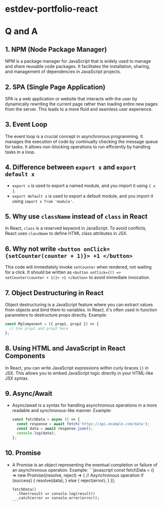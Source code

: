 # estdev-portfolio-react
# Q and A

## 1. NPM (Node Package Manager)
NPM is a package manager for JavaScript that is widely used to manage and share reusable code packages. It facilitates the installation, sharing, and management of dependencies in JavaScript projects.

## 2. SPA (Single Page Application)
SPA is a web application or website that interacts with the user by dynamically rewriting the current page rather than loading entire new pages from the server. This leads to a more fluid and seamless user experience.

## 3. Event Loop
The event loop is a crucial concept in asynchronous programming. It manages the execution of code by continually checking the message queue for tasks. It allows non-blocking operations to run efficiently by handling tasks in a loop.

## 4. Difference between `export x` and `export default x`
- `export x` is used to export a named module, and you import it using `{ x }`.
- `export default x` is used to export a default module, and you import it using `import x from 'module'`.

## 5. Why use `className` instead of `class` in React
In React, `class` is a reserved keyword in JavaScript. To avoid conflicts, React uses `className` to define HTML class attributes in JSX.

## 6. Why not write `<button onClick={setCounter(counter + 1)}> +1 </button>`
This code will immediately invoke `setCounter` when rendered, not waiting for a click. It should be written as `<button onClick={() => setCounter(counter + 1)}> +1 </button>` to avoid immediate invocation.

## 7. Object Destructuring in React
Object destructuring is a JavaScript feature where you can extract values from objects and bind them to variables. In React, it's often used in function parameters to destructure props directly. Example:
```jsx
const MyComponent = ({ prop1, prop2 }) => {
  // Use prop1 and prop2 here
};
```
## 8. Using HTML and JavaScript in React Components
In React, you can write JavaScript expressions within curly braces `{}` in JSX. This allows you to embed JavaScript logic directly in your HTML-like JSX syntax.

## 9. Async/Await
- Async/await is a syntax for handling asynchronous operations in a more readable and synchronous-like manner. Example:
     ```javascript
     const fetchData = async () => {
       const response = await fetch('https://api.example.com/data');
       const data = await response.json();
       console.log(data);
     };
     ```
## 10. Promise
- A Promise is an object representing the eventual completion or failure of an asynchronous operation. Example:
      ```javascript
      const fetchData = () => new Promise((resolve, reject) => {
        // Asynchronous operation
        if (success) {
          resolve(data);
        } else {
          reject(error);
        }
      });

      fetchData()
        .then(result => console.log(result))
        .catch(error => console.error(error));
      ```